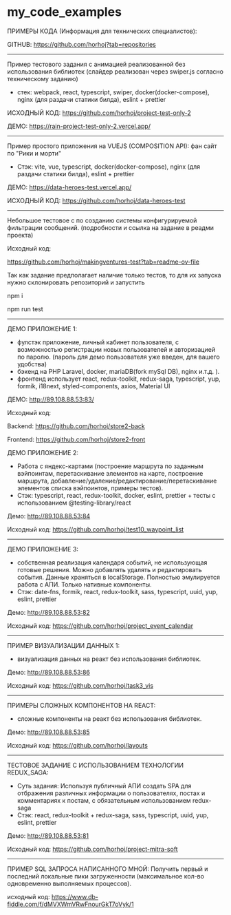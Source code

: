 # my_code_examples

ПРИМЕРЫ КОДА (Информация для технических специалистов):

GITHUB: https://github.com/horhoj?tab=repositories

******************************************
Пример тестового задания с анимацией реализованной без использования библиотек (слайдер реализован через swiper.js согласно техническому заданию)

- стек: webpack, react, typescript, swiper, docker(docker-compose), nginx (для раздачи статики билда), eslint + prettier

ИСХОДНЫЙ КОД: https://github.com/horhoj/project-test-only-2

ДЕМО: https://rain-project-test-only-2.vercel.app/


******************************************

Пример простого приложения на VUEJS (COMPOSITION API): фан сайт по "Рики и морти"

- Стэк: vite, vue, typescript, docker(docker-compose), nginx (для раздачи статики билда), eslint + prettier

ДЕМО: https://data-heroes-test.vercel.app/

ИСХОДНЫЙ КОД:  https://github.com/horhoj/data-heroes-test

******************************************

Небольшое тестовое с по созданию системы конфигурируемой фильтрации сообщений. (подробности и ссылка на задание в реадми проекта)

Исходный код: 

https://github.com/horhoj/makingventures-test?tab=readme-ov-file

Так как задание предполагает наличие только тестов, то для их запуска нужно склонировать репозиторий и запустить

npm i

npm run test


******************************************

ДЕМО ПРИЛОЖЕНИЕ 1:
- фулстэк приложение, личный кабинет пользователя, с возможностью регистрации новых пользователей и авторизацией по паролю. (пароль для демо пользователя уже введен, для вашего удобства)
- бэкенд на PHP Laravel, docker, mariaDB(fork mySql DB), nginx и.т.д. ).
- фронтенд использует react, redux-toolkit, redux-saga, typescript, yup, formik, i18next, styled-components, axios, Material UI

ДЕМО: http://89.108.88.53:83/

Исходный код: 

Backend: https://github.com/horhoj/store2-back

Frontend: https://github.com/horhoj/store2-front

ДЕМО ПРИЛОЖЕНИЕ 2:
- Работа с яндекс-картами (построение маршрута по заданным вэйпоинтам, перетаскивание элементов на карте, построение маршрута, добавление/удаление/редактирование/перетаскивание элементов списка вэйпоинтов, примеры тестов).
- Стэк: typescript, react, redux-toolkit, docker, eslint, prettier + тесты с использованием @testing-library/react

Демо: http://89.108.88.53:84

Исходный код: https://github.com/horhoj/test10_waypoint_list

******************************************


ДЕМО ПРИЛОЖЕНИЕ 3:

- собственная реализация календаря событий, не использующая готовые решения. Можно добавлять удалять и редактировать события. Данные храняться в localStorage. Полностью эмулируется работа с АПИ. Только нативные компоненты.
- Стэк: date-fns, formik, react, redux-toolkit, sass, typescript, uuid, yup, eslint, prettier

Демо: http://89.108.88.53:82

Исходный код: https://github.com/horhoj/project_event_calendar



******************************************

ПРИМЕР ВИЗУАЛИЗАЦИИ ДАННЫХ 1:
- визуализация данных на реакт без использования библиотек.
  
Демо: http://89.108.88.53:86

Исходный код: https://github.com/horhoj/task3_vis

******************************************

ПРИМЕРЫ СЛОЖНЫХ КОМПОНЕНТОВ НА REACT:
- сложные компоненты на реакт без использования библиотек.

Демо: http://89.108.88.53:85

Исходный код: https://github.com/horhoj/layouts

******************************************

ТЕСТОВОЕ ЗАДАНИЕ С ИСПОЛЬЗОВАНИЕМ ТЕХНОЛОГИИ REDUX_SAGA:
- Суть задания: Используя публичный АПИ создать SPA для отбражения различных информации о пользователях, постах и комментариях к постам, с обязательным использованием redux-saga
- Стэк: react, redux-toolkit + redux-saga, sass, typescript, uuid, yup, eslint, prettier

Демо: http://89.108.88.53:81

Исходный код: https://github.com/horhoj/project-mitra-soft

******************************************

ПРИМЕР SQL ЗАПРОСА НАПИСАННОГО МНОЙ: Получить первый и последний локальные пики загруженности (максимальное кол-во одновременно выполняемых процессов).

исходный код: https://www.db-fiddle.com/f/dMVXWmVRwFnourGkT7oVyk/1
